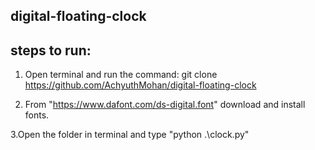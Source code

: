 ## digital-floating-clock

## steps to run:
1. Open terminal and run the command: git clone https://github.com/AchyuthMohan/digital-floating-clock

2. From "https://www.dafont.com/ds-digital.font" download and install fonts.

3.Open the folder in terminal and type  "python .\clock.py"
